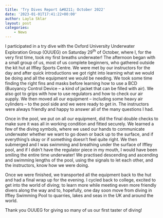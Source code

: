 ```yaml
---
title: 'Try Dives Report &#8211; October 2022'
date: '2023-01-01T17:41:22+00:00'
author: Layla Sklar
layout: post
categories:
    - News
---
```


I participated in a try dive with the Oxford University Underwater Exploration Group (OUUEG) on Saturday 29<sup>th</sup> of October, where I, for the very first time, took my first breaths underwater! The afternoon began with a small group of us, most of us complete beginners, who gathered outside the kit hut at Iffley Sports Centre. We were met by our instructors for the day and after quick introductions we got right into learning what we would be doing and all the equipment we would be needing. We took some time finding the right fins and masks before learning how to use a BCD (Buoyancy Control Device – a kind of jacket that can be filled with air). We also got to grips with how to use regulators and how to check our air supply. We then moved all our equipment – including some heavy air cylinders – to the pool side and we were ready to get in. The instructors were always friendly and happy to answer all of the many questions I had.

Once in the pool, we put on all our equipment, did the final double checks to make sure it was all in working condition and fitted securely. We learned a few of the diving symbols, where we used our hands to communicate underwater whether we want to go down or back up to the surface, and if everything’s okay or if something doesn’t feel quite right. We then submerged and I was swimming and breathing under the surface of Iffley pool, and if I didn’t have the regulator piece in my mouth, I would have been smiling the entire time underwater! We practised descending and ascending and swimming lengths of the pool, using the signals to let each other, and the instructors, know how we were doing.

Once we were finished, we transported all the equipment back to the hut and had a final wrap up for the evening. I cycled back to college, excited to get into the world of diving; to learn more while meeting even more friendly divers along the way and to, hopefully, one day soon move from diving in Iffley Swimming Pool to quarries, lakes and seas in the UK and around the world.

Thank you OUUEG for giving so many of us our first taster of diving!
